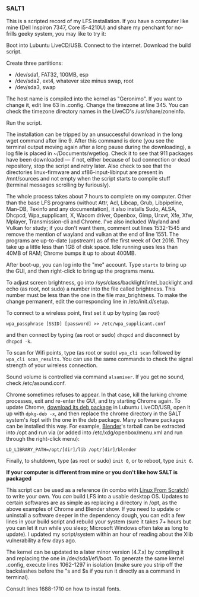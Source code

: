 ### SALT1
This is a scripted record of my LFS installation. If you have a computer like mine (Dell Inspiron 7347, Core i5-4210U) and share my penchant for no-frills geeky system, you may like to try it:

Boot into Lubuntu LiveCD/USB. Connect to the internet. Download the build script.

Create three partitions:
* /dev/sda1, FAT32, 100MB, esp
* /dev/sda2, ext4, whatever size minus swap, root
* /dev/sda3, swap

The host name is compiled into the kernel as "Geronimo". If you want to change it, edit line 63 in .config. Change the timezone at line 345. You can check the timezone directory names in the LiveCD's /usr/share/zoneinfo.

Run the script.

The installation can be tripped by an unsuccessful download in the long wget command after line 9. After this command is done (you see the terminal output moving again after a long pause during the downloading), a log file is placed in ~/Documents/wgetlog. Check it to see that 911 packages have been downloaded — if not, either because of bad connection or dead repository, stop the script and retry later. Also check to see that the directories linux-firmware and xf86-input-libinput are present in /mnt/sources and not empty when the script starts to compile stuff (terminal messages scrolling by furiously).

The whole process takes about 7 hours to complete on my computer. Other than the base LFS programs (without Attr, Acl, Libcap, Grub, Libpipeline, Man-DB, Texinfo and any documentation), it also installs Sudo, ALSA, Dhcpcd, Wpa_supplicant, X, Wacom driver, Openbox, Gimp, Urxvt, Xfe, Xfw, Mplayer, Transmission-cli and Chrome. I've also included Wayland and Vulkan for study; if you don't want them, comment out lines 1532-1545 and remove the mention of wayland and vulkan at the end of line 1551. The programs are up-to-date (upstream) as of the first week of Oct 2016. They take up a little less than 1GB of disk space. Idle running uses less than 40MB of RAM; Chrome bumps it up to about 400MB.

After boot-up, you can log into the "me" account. Type `startx` to bring up the GUI, and then right-click to bring up the programs menu.

To adjust screen brightness, go into /sys/class/backlight/intel_backlight and echo (as root, not sudo) a number into the file called brightness. This number must be less than the one in the file max_brightness. To make the change permanent, edit the corresponding line in /etc/init.d/setup.

To connect to a wireless point, first set it up by typing (as root)

`wpa_passphrase [SSID] [password] >> /etc/wpa_supplicant.conf`

and then connect by typing (as root or sudo) `dhcpcd` and disconnect by `dhcpcd -k`.

To scan for Wifi points, type (as root or sudo) `wpa_cli scan` followed by `wpa_cli scan_results`. You can use the same commands to check the signal strength of your wireless connection.

Sound volume is controlled via command `alsamixer`. If you get no sound, check /etc/asound.conf.

Chrome sometimes refuses to appear. In that case, kill the lurking chrome processes, exit and re-enter the GUI, and try starting Chrome again. To update Chrome, [download its deb package](https://www.google.com/chrome/browser/desktop/) in Lubuntu LiveCD/USB, open it up with `dpkg-deb -x`, and then replace the chrome directory in the SALT system's /opt with the one in the deb package. Many software packages can be installed this way. For example, [Blender](https://www.blender.org/)'s tarball can be extracted into /opt and run via (or added into /etc/xdg/openbox/menu.xml and run through the right-click menu):

`LD_LIBRARY_PATH=/opt/[dir]/lib /opt/[dir]/blender`

Finally, to shutdown, type (as root or sudo) `init 0`, or to reboot, type `init 6`.

**If your computer is different from mine or you don't like how SALT is packaged**

This script can be used as a reference (in combo with [Linux From Scratch](http://www.linuxfromscratch.org/)) to write your own. You *can* build LFS into a usable desktop OS. Updates to certain softwares are as simple as replacing a directory in /opt, as the above examples of Chrome and Blender show. If you need to update or uninstall a software deeper in the dependency dough, you can edit a few lines in your build script and rebuild your system (sure it takes 7+ hours but you can let it run while you sleep; Microsoft Windows often take as long to update). I updated my script/system within an hour of reading about the Xlib vulnerability a few days ago.

The kernel can be updated to a later minor version (4.7.x) by compiling it and replacing the one in /dev/sda1/efi/boot. To generate the same kernel .config, execute lines 1062-1297 in isolation (make sure you strip off the backslashes before the "s and $s if you run it directly as a command in terminal).

Consult lines 1688-1710 on how to install fonts.
